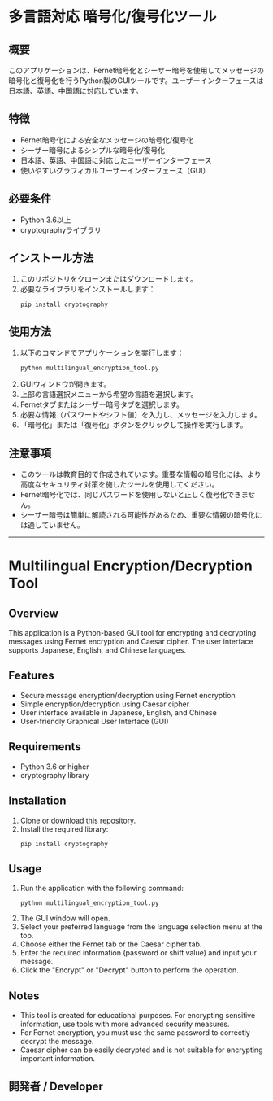 # 多言語対応 暗号化/復号化ツール

## 概要
このアプリケーションは、Fernet暗号化とシーザー暗号を使用してメッセージの暗号化と復号化を行うPython製のGUIツールです。ユーザーインターフェースは日本語、英語、中国語に対応しています。

## 特徴
- Fernet暗号化による安全なメッセージの暗号化/復号化
- シーザー暗号によるシンプルな暗号化/復号化
- 日本語、英語、中国語に対応したユーザーインターフェース
- 使いやすいグラフィカルユーザーインターフェース（GUI）

## 必要条件
- Python 3.6以上
- cryptographyライブラリ

## インストール方法
1. このリポジトリをクローンまたはダウンロードします。
2. 必要なライブラリをインストールします：
   ```
   pip install cryptography
   ```

## 使用方法
1. 以下のコマンドでアプリケーションを実行します：
   ```
   python multilingual_encryption_tool.py
   ```
2. GUIウィンドウが開きます。
3. 上部の言語選択メニューから希望の言語を選択します。
4. Fernetタブまたはシーザー暗号タブを選択します。
5. 必要な情報（パスワードやシフト値）を入力し、メッセージを入力します。
6. 「暗号化」または「復号化」ボタンをクリックして操作を実行します。

## 注意事項
- このツールは教育目的で作成されています。重要な情報の暗号化には、より高度なセキュリティ対策を施したツールを使用してください。
- Fernet暗号化では、同じパスワードを使用しないと正しく復号化できません。
- シーザー暗号は簡単に解読される可能性があるため、重要な情報の暗号化には適していません。

---

# Multilingual Encryption/Decryption Tool

## Overview
This application is a Python-based GUI tool for encrypting and decrypting messages using Fernet encryption and Caesar cipher. The user interface supports Japanese, English, and Chinese languages.

## Features
- Secure message encryption/decryption using Fernet encryption
- Simple encryption/decryption using Caesar cipher
- User interface available in Japanese, English, and Chinese
- User-friendly Graphical User Interface (GUI)

## Requirements
- Python 3.6 or higher
- cryptography library

## Installation
1. Clone or download this repository.
2. Install the required library:
   ```
   pip install cryptography
   ```

## Usage
1. Run the application with the following command:
   ```
   python multilingual_encryption_tool.py
   ```
2. The GUI window will open.
3. Select your preferred language from the language selection menu at the top.
4. Choose either the Fernet tab or the Caesar cipher tab.
5. Enter the required information (password or shift value) and input your message.
6. Click the "Encrypt" or "Decrypt" button to perform the operation.

## Notes
- This tool is created for educational purposes. For encrypting sensitive information, use tools with more advanced security measures.
- For Fernet encryption, you must use the same password to correctly decrypt the message.
- Caesar cipher can be easily decrypted and is not suitable for encrypting important information.

## 開発者 / Developer